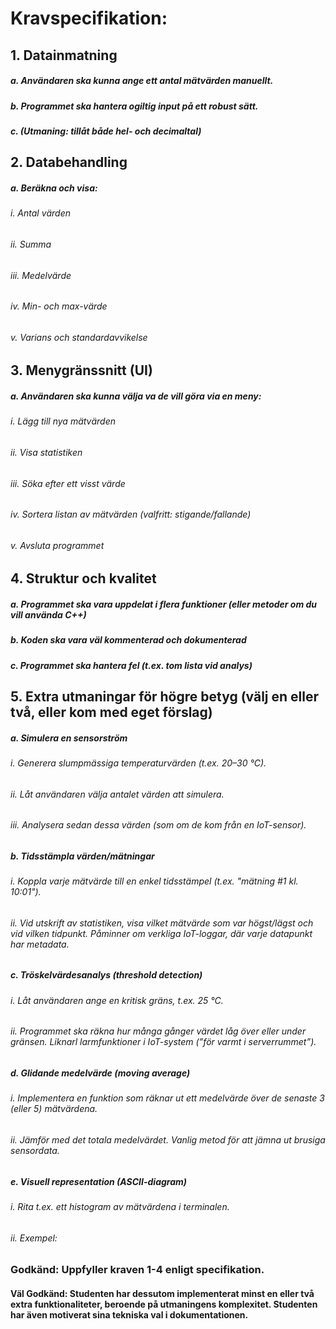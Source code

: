 # Kravspecifikation:
## 1. Datainmatning
#####    a. Användaren ska kunna ange ett antal mätvärden manuellt.
#####    b. Programmet ska hantera ogiltig input på ett robust sätt.
#####    c. (Utmaning: tillåt både hel- och decimaltal)
## 2. Databehandling
#####    a. Beräkna och visa:
######        i. Antal värden
######        ii. Summa
######        iii. Medelvärde
######        iv. Min- och max-värde
######        v. Varians och standardavvikelse
## 3. Menygränssnitt (UI)
#####    a. Användaren ska kunna välja va de vill göra via en meny:
######        i. Lägg till nya mätvärden
######        ii. Visa statistiken
######        iii. Söka efter ett visst värde
######        iv. Sortera listan av mätvärden (valfritt: stigande/fallande)
######        v. Avsluta programmet
## 4. Struktur och kvalitet
#####    a. Programmet ska vara uppdelat i flera funktioner (eller metoder om du vill använda C++)
#####    b. Koden ska vara väl kommenterad och dokumenterad
#####    c. Programmet ska hantera fel (t.ex. tom lista vid analys)
## 5. Extra utmaningar för högre betyg (välj en eller två, eller kom med eget förslag)
#####    a. Simulera en sensorström
######        i. Generera slumpmässiga temperaturvärden (t.ex. 20–30 °C).
######        ii. Låt användaren välja antalet värden att simulera.
######        iii. Analysera sedan dessa värden (som om de kom från en IoT-sensor).
#####    b. Tidsstämpla värden/mätningar
######        i. Koppla varje mätvärde till en enkel tidsstämpel (t.ex. "mätning #1 kl. 10:01").
######        ii. Vid utskrift av statistiken, visa vilket mätvärde som var högst/lägst och vid vilken tidpunkt. Påminner om verkliga IoT-loggar, där varje datapunkt har metadata.
#####    c. Tröskelvärdesanalys (threshold detection)
######        i. Låt användaren ange en kritisk gräns, t.ex. 25 °C.
######        ii. Programmet ska räkna hur många gånger värdet låg över eller under gränsen. Liknarl larmfunktioner i IoT-system (”för varmt i serverrummet”).
#####    d. Glidande medelvärde (moving average)
######        i. Implementera en funktion som räknar ut ett medelvärde över de senaste 3 (eller 5) mätvärdena.
######        ii. Jämför med det totala medelvärdet. Vanlig metod för att jämna ut brusiga sensordata.
#####    e. Visuell representation (ASCII-diagram)
######        i. Rita t.ex. ett histogram av mätvärdena i terminalen.
######        ii. Exempel:

### Godkänd: Uppfyller kraven 1-4 enligt specifikation.
#### Väl Godkänd: Studenten har dessutom implementerat minst en eller två extra funktionaliteter, beroende på utmaningens komplexitet. Studenten har även motiverat sina tekniska val i dokumentationen.